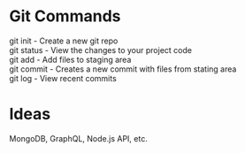 # Git Commands

git init    -   Create a new git repo  
git status  -   View the changes to your project code  
git add     -   Add files to staging area  
git commit  -   Creates a new commit with files from stating area  
git log     -   View recent commits 

# Ideas

MongoDB, GraphQL, Node.js API, etc.